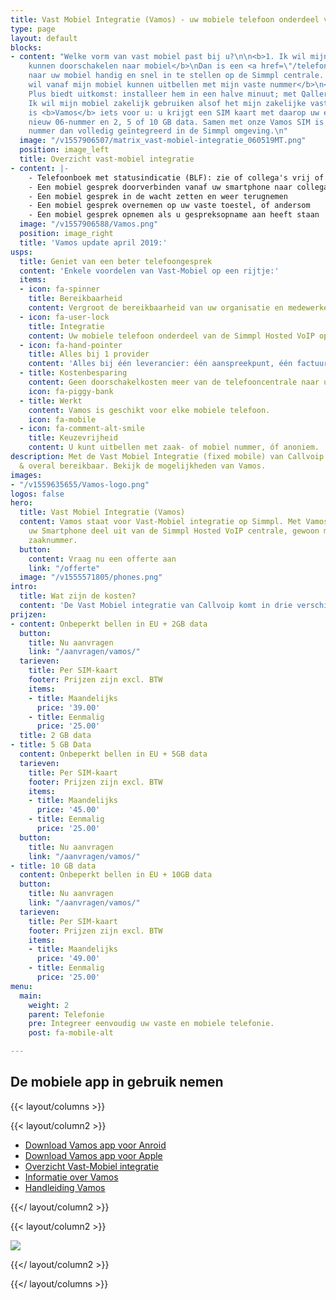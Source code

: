 ```yaml
---
title: Vast Mobiel Integratie (Vamos) - uw mobiele telefoon onderdeel van uw telefooncentrale
type: page
layout: default
blocks:
- content: "Welke vorm van vast mobiel past bij u?\n\n<b>1. Ik wil mijn vaste nummer
    kunnen doorschakelen naar mobiel</b>\nDan is een <a href=\"/telefonie/functionaliteiten/doorverbinden/\">doorschakeling</a>
    naar uw mobiel handig en snel in te stellen op de Simmpl centrale. \n\n<b>2. Ik
    wil vanaf mijn mobiel kunnen uitbellen met mijn vaste nummer</b>\n<a href=\"/telefonie/qaller/\">Qaller</a>
    Plus biedt uitkomst: installeer hem in een halve minuut; met Qaller Plus telefoonnota\n\n<b>3.
    Ik wil mijn mobiel zakelijk gebruiken alsof het mijn zakelijke vaste toestel is</b>\nDan
    is <b>Vamos</b> iets voor u: u krijgt een SIM kaart met daarop uw eigen of een
    nieuw 06-nummer en 2, 5 of 10 GB data. Samen met onze Vamos SIM is uw mobiele
    nummer dan volledig geïntegreerd in de Simmpl omgeving.\n"
  image: "/v1557906507/matrix_vast-mobiel-integratie_060519MT.png"
  position: image_left
  title: Overzicht vast-mobiel integratie
- content: |-
    - Telefoonboek met statusindicatie (BLF): zie of collega's vrij of in gesprek zijn
    - Een mobiel gesprek doorverbinden vanaf uw smartphone naar collega's
    - Een mobiel gesprek in de wacht zetten en weer terugnemen
    - Een mobiel gesprek overnemen op uw vaste toestel, of andersom
    - Een mobiel gesprek opnemen als u gespreksopname aan heeft staan
  image: "/v1557906588/Vamos.png"
  position: image_right
  title: 'Vamos update april 2019:'
usps:
  title: Geniet van een beter telefoongesprek
  content: 'Enkele voordelen van Vast-Mobiel op een rijtje:'
  items:
  - icon: fa-spinner
    title: Bereikbaarheid
    content: Vergroot de bereikbaarheid van uw organisatie en medewerkers.
  - icon: fa-user-lock
    title: Integratie
    content: Uw mobiele telefoon onderdeel van de Simmpl Hosted VoIP oplossing.
  - icon: fa-hand-pointer
    title: Alles bij 1 provider
    content: 'Alles bij één leverancier: één aanspreekpunt, één factuur.'
  - title: Kostenbesparing
    content: Geen doorschakelkosten meer van de telefooncentrale naar uw mobiele telefoon.
    icon: fa-piggy-bank
  - title: Werkt
    content: Vamos is geschikt voor elke mobiele telefoon.
    icon: fa-mobile
  - icon: fa-comment-alt-smile
    title: Keuzevrijheid
    content: U kunt uitbellen met zaak- of mobiel nummer, óf anoniem.
description: Met de Vast Mobiel Integratie (fixed mobile) van Callvoip bent u altijd
  & overal bereikbaar. Bekijk de mogelijkheden van Vamos.
images:
- "/v1559635655/Vamos-logo.png"
logos: false
hero:
  title: Vast Mobiel Integratie (Vamos)
  content: Vamos staat voor Vast-Mobiel integratie op Simmpl. Met Vamos maakt óók
    uw Smartphone deel uit van de Simmpl Hosted VoIP centrale, gewoon met uw vaste
    zaaknummer.
  button:
    content: Vraag nu een offerte aan
    link: "/offerte"
  image: "/v1555571805/phones.png"
intro:
  title: Wat zijn de kosten?
  content: 'De Vast Mobiel integratie van Callvoip komt in drie verschillende abonnementen:'
prijzen:
- content: Onbeperkt bellen in EU + 2GB data
  button:
    title: Nu aanvragen
    link: "/aanvragen/vamos/"
  tarieven:
    title: Per SIM-kaart
    footer: Prijzen zijn excl. BTW
    items:
    - title: Maandelijks
      price: '39.00'
    - title: Eenmalig
      price: '25.00'
  title: 2 GB data
- title: 5 GB Data
  content: Onbeperkt bellen in EU + 5GB data
  tarieven:
    title: Per SIM-kaart
    footer: Prijzen zijn excl. BTW
    items:
    - title: Maandelijks
      price: '45.00'
    - title: Eenmalig
      price: '25.00'
  button:
    title: Nu aanvragen
    link: "/aanvragen/vamos/"
- title: 10 GB data
  content: Onbeperkt bellen in EU + 10GB data
  button:
    title: Nu aanvragen
    link: "/aanvragen/vamos/"
  tarieven:
    title: Per SIM-kaart
    footer: Prijzen zijn excl. BTW
    items:
    - title: Maandelijks
      price: '49.00'
    - title: Eenmalig
      price: '25.00'
menu:
  main:
    weight: 2
    parent: Telefonie
    pre: Integreer eenvoudig uw vaste en mobiele telefonie.
    post: fa-mobile-alt

---
```

<h2>De mobiele app in gebruik nemen</h2>

{{< layout/columns >}}

 {{< layout/column2 >}}

* [Download Vamos app voor Anroid](https://play.google.com/store/apps/details?id=com.digifoon.fmc)
* [Download Vamos app voor Apple](https://itunes.apple.com/nl/app/vamos-vast-mobiel/id1449692498)
* [Overzicht Vast-Mobiel integratie](http://www.simmpl.nl/downloads/Simmpl_Vast-Mobiel-Integratie-mogelijkheden.pdf)
* [Informatie over Vamos](https://www.simmpl.nl/downloads/Simmpl_informatie_Vamos-vast-mobiel-integratie.pdf)
* [Handleiding Vamos](https://www.simmpl.nl/downloads/Simmpl_handleiding_ingebruikname_Vamos.pdf)

 {{</ layout/column2 >}}

 {{< layout/column2 >}}

 ![](https://res.cloudinary.com/callvoip/image/upload/v1559635655/Vamos-logo.png)

 {{</ layout/column2 >}}

{{</ layout/columns >}}